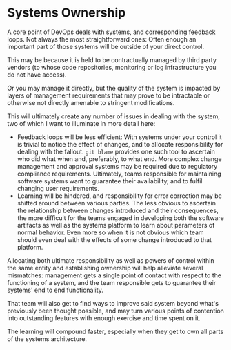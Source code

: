 Systems Ownership
=================

A core point of DevOps deals with systems, and corresponding feedback loops.
Not always the most straightforward ones: Often enough an important part of
those systems will be outside of your direct control.

This may be because it is held to be contractually managed by third party
vendors (to whose code repositories, monitoring or log infrastructure you do
not have access).

Or you may manage it directly, but the quality of the system is impacted by
layers of management requirements that may prove to be intractable or otherwise
not directly amenable to stringent modifications.

This will ultimately create any number of issues in dealing with the system,
two of which I want to illuminate in more detail here:

- Feedback loops will be less efficient: With systems under your control it is
  trivial to notice the effect of changes, and to allocate responsibility for
  dealing with the fallout. `git blame` provides one such tool to ascertain who
  did what when and, preferably, to what end. More complex change management and
  approval systems may be required due to regulatory compliance requirements.
  Ultimately, teams responsible for maintaining software systems want to
  guarantee their availability, and to fulfil changing user requirements.
- Learning will be hindered, and responsibility for error correction may be
  shifted around between various parties. The less obvious to ascertain the
  relationship between changes introduced and their consequences, the more
  difficult for the teams engaged in developing both the software artifacts as
  well as the systems platform to learn about parameters of normal behavior.
  Even more so when it is not obvious which team should even deal with the
  effects of some change introduced to that platform.

Allocating both ultimate responsibility as well as powers of control within the
same entity and establishing ownership will help alleviate several mismatches:
management gets a single point of contact with respect to the functioning of a
system, and the team responsible gets to guarantee their systems' end to end
functionality.

That team will also get to find ways to improve said system beyond what's
previously been thought possible, and may turn various points of contention
into outstanding features with enough exercise and time spent on it.

The learning will compound faster, especially when they get to own all parts of
the systems architecture.
